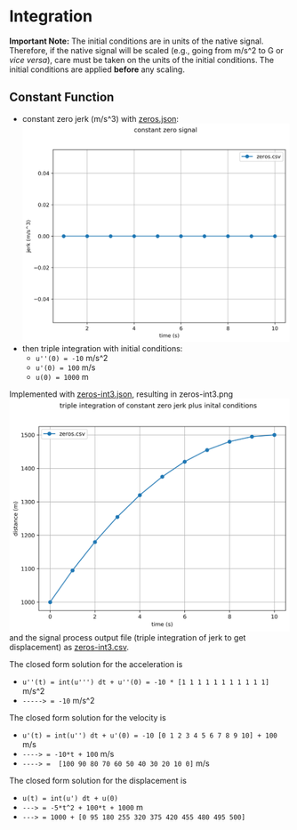 # Integration

**Important Note:**  The initial conditions are in units of the native signal.
Therefore, if the native signal will be scaled (e.g., going from m/s^2 to 
G or *vice versa*), care must be taken on the units of the initial conditions.
The initial conditions are applied **before** any scaling.  

## Constant Function

* constant zero jerk (m/s^3) with
[zeros.json](zeros.json):
![zeros](zeros.png)
* then triple integration with initial conditions:
  * `u''(0) = -10` m/s^2
  * `u'(0) = 100` m/s
  * `u(0) = 1000` m
  
Implemented with [zeros-int3.json](zeros-int3.json), 
resulting in zeros-int3.png ![zeros-int3](zeros-int3.png)
and the signal process output file (triple integration of 
jerk to get displacement) as [zeros-int3.csv](zeros-int3.csv).

The closed form solution for the acceleration is
* `u''(t) = int(u''') dt + u''(0) = -10 * [1 1 1 1 1 1 1 1 1 1 1]` m/s^2
* `-----> = -10` m/s^2

The closed form solution for the velocity is
* `u'(t) = int(u'') dt + u'(0) = -10 [0 1 2 3 4 5 6 7 8 9 10] + 100` m/s
* `----> = -10*t + 100` m/s
* `----> =  [100 90 80 70 60 50 40 30 20 10 0]` m/s

The closed form solution for the displacement is
* `u(t) = int(u') dt + u(0)`
* `---> = -5*t^2 + 100*t + 1000` m
* `---> = 1000 + [0 95 180 255 320 375 420 455 480 495 500]`
